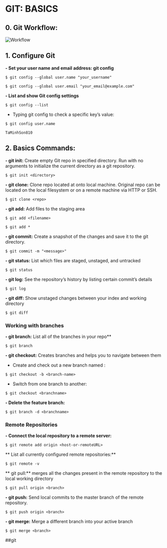 # GIT: BASICS
## 0. Git Workflow:

![Workflow](http://jaympatel.com/2018/11/get-started-with-git-and-github-in-under-10-minutes/git_images/Git_life_cycle.jpg)

## 1. Configure Git

**- Set your user name and email address: git config**

```$ git config --global user.name "your_username"```

```$ git config --global user.email "your_email@example.com"```

**- List and show Git config settings**

```$ git config --list```

+ Typing git config <key> to check a specific key’s value:
  
```$ git config user.name```
  
```TaMinhSon810```

## 2. Basics Commands:

**- git init:** Create empty Git repo in specified directory. Run with no arguments to initialize the current directory as a git repository.

```$ git init <directory>```
  
**- git clone:** Clone repo located at <repo> onto local machine. Original repo can be located on the local filesystem or on a remote machine via HTTP or SSH.

```$ git clone <repo>```
  
**- git add:**  Add files to the staging area
  
```$ git add <filename>```
  
```$ git add *```
  
**- gỉt commit:** Create a snapshot of the changes and save it to the git directory.
  
```$ git commit -m "<message>"```
  
**- git status:** List which files are staged, unstaged, and untracked
  
```$ git status```
  
**- git log:** See the repository’s history by listing certain commit’s details
 
```$ git log```
  
**- git diff:** Show unstaged changes between your index and working directory 
  
```$ git diff```
  
### Working with branches
  
**- gỉt branch:** List all of the branches in your repo**

```$ git branch```
  
**- git checkout:** Creates branches and helps you to navigate between them
  
+ Create and check out a new branch named <branch>:
  
```$ git checkout -b <branch-name>```
  
+ Switch from one branch to another:
  
```$ git checkout <branchname>```
  
**- Delete the feature branch:**

```$ git branch -d <branchname>```
  
 ### Remote Repositories
  
**- Connect the local repository to a remote server:**
  
```$ git remote add origin <host-or-remoteURL>```
 
** List all currently configured remote repositories:**
  
```$ git remote -v```
  
** git pull:** merges all the changes present in the remote repository to the local working directory
  
```$ git pull origin <branch>```
 
**- git push:** Send local commits to the master branch of the remote repository.
  
```$ git push origin <branch>```
  
**- git merge:** Merge a different branch into your active branch
  
```$ git merge <branch>```
  

##gỉt


  



